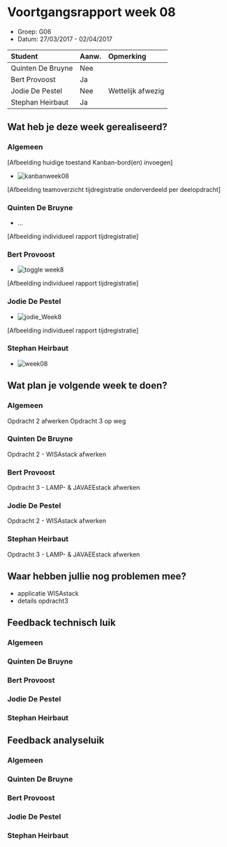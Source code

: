 # Voortgangsrapport week 08

* Groep: G06
* Datum: 27/03/2017 - 02/04/2017

| Student  | Aanw. | Opmerking |
| :---     | :---  | :---      |
| Quinten De Bruyne  |   Nee    |           |
| Bert Provoost |    Ja   |           |
| Jodie De Pestel |    Nee   |     Wettelijk afwezig      |
| Stephan Heirbaut  |   Ja    |           |

## Wat heb je deze week gerealiseerd?

### Algemeen

[Afbeelding huidige toestand Kanban-bord(en) invoegen]

* ![kanbanweek08](https://cloud.githubusercontent.com/assets/17174539/24658381/d5f1e444-1949-11e7-9864-724d3b4ecdb7.png)

[Afbeelding teamoverzicht tijdregistratie onderverdeeld per deelopdracht]

### Quinten De Bruyne

* ...

[Afbeelding individueel rapport tijdregistratie]

### Bert Provoost
 
* ![toggle week8](https://cloud.githubusercontent.com/assets/17174277/24658476/16bf0dbc-194a-11e7-87f3-20d6ca0f8d4c.png)

[Afbeelding individueel rapport tijdregistratie]

### Jodie De Pestel

* ![jodie_Week8](https://cloud.githubusercontent.com/assets/17159222/25131161/092ac1ae-2445-11e7-9104-9b9051450c13.png)


[Afbeelding individueel rapport tijdregistratie]

### Stephan Heirbaut

* ![week08](https://cloud.githubusercontent.com/assets/17174539/24658090/f7085560-1948-11e7-8a48-1e79aed68427.png)

## Wat plan je volgende week te doen?

### Algemeen
Opdracht 2 afwerken
Opdracht 3 op weg
### Quinten De Bruyne 
Opdracht 2 - WISAstack afwerken
### Bert Provoost
Opdracht 3 - LAMP- & JAVAEEstack afwerken
### Jodie De Pestel
Opdracht 2 - WISAstack afwerken
### Stephan Heirbaut
Opdracht 3 - LAMP- & JAVAEEstack afwerken

## Waar hebben jullie nog problemen mee?

* applicatie WISAstack
* details opdracht3

## Feedback technisch luik

### Algemeen

### Quinten De Bruyne 
### Bert Provoost
### Jodie De Pestel
### Stephan Heirbaut

## Feedback analyseluik

### Algemeen

### Quinten De Bruyne 
### Bert Provoost
### Jodie De Pestel
### Stephan Heirbaut

